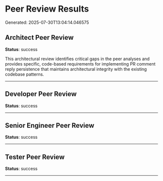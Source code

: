 # Peer Review Results

Generated: 2025-07-30T13:04:14.046575

## Architect Peer Review

**Status**: success

This architectural review identifies critical gaps in the peer analyses and provides specific, code-based requirements for implementing PR comment reply persistence that maintains architectural integrity with the existing codebase patterns.

---

## Developer Peer Review

**Status**: success



---

## Senior Engineer Peer Review

**Status**: success



---

## Tester Peer Review

**Status**: success



---

